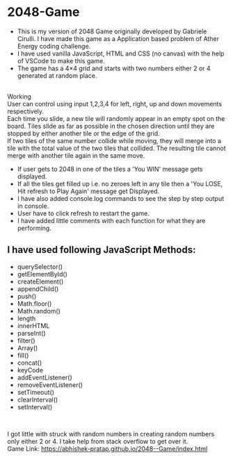 # 2048-Game
- This is my version of 2048 Game originally developed by Gabriele Cirulli. I have made this game as a Application based problem of Ather Energy coding challenge.</br>
- I have used vanilla JavaScript, HTML and CSS (no canvas) with the help of VSCode to make this game.</br>
- The game has a 4×4 grid and starts with two numbers either 2 or 4 generated at random place.</br>

</br>
 Working </br>
User can control using input 1,2,3,4 for left, right, up and down movements respectively.</br>
Each time you slide, a new tile will randomly appear in an empty spot on the board. Tiles slide as far as possible in the chosen direction until they are stopped by either another tile or the edge of the grid.</br>
If two tiles of the same number collide while moving, they will merge into a tile with the total value of the two tiles that collided. The resulting tile cannot merge with another tile again in the same move. </br>

- If user gets to 2048 in one of the tiles a 'You WIN' message gets displayed.</br>
- If all the tiles get filled up i.e. no zeroes left in any tile then a 'You LOSE, Hit refresh to Play Again' message get Displayed.</br>
- I have also added console.log commands to see the step by step output in console.</br>
- User have to click refresh to restart the game.</br>
- I have added little comments with each function for what they are performing.</br>
## I have used following JavaScript Methods:</br>
* querySelector()</br>
* getElementById()</br>
* createElement()</br>
* appendChild()</br>
* push()</br>
* Math.floor()</br>
* Math.random()</br>
* length</br>
* innerHTML</br>
* parseInt()</br>
* filter()</br>
* Array()</br>
* fill()</br>
* concat()</br>
* keyCode</br>
* addEventListener()</br>
* removeEventListener()</br>
* setTimeout()</br>
* clearInterval()</br>
* setInterval()</br>
</br>

I got little with struck with random numbers in creating random numbers only either 2 or 4. I take help from stack overflow to get over it.</br>
Game Link: https://abhishek-pratap.github.io/2048--Game/index.html </br>



